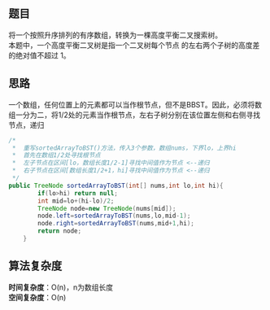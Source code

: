 ## 题目 
将一个按照升序排列的有序数组，转换为一棵高度平衡二叉搜索树。  
本题中，一个高度平衡二叉树是指一个二叉树每个节点 的左右两个子树的高度差的绝对值不超过 1。
## 思路
一个数组，任何位置上的元素都可以当作根节点，但不是BBST。因此，必须将数组一分为二，将1/2处的元素当作根节点，左右子树分别在该位置左侧和右侧寻找节点，递归
```java
/*
 *  重写sortedArrayToBST()方法，传入3个参数，数组nums，下界lo，上界hi
 *  首先在数组1/2处寻找根节点
 *  左子节点在区间[lo，数组长度1/2-1]寻找中间值作为节点 <--递归
 *  右子节点在区间[数组长度1/2+1，hi]寻找中间值作为节点 <--递归
 */
public TreeNode sortedArrayToBST(int[] nums,int lo,int hi){
        if(lo>hi) return null;
        int mid=lo+(hi-lo)/2;
        TreeNode node=new TreeNode(nums[mid]);
        node.left=sortedArrayToBST(nums,lo,mid-1);
        node.right=sortedArrayToBST(nums,mid+1,hi);
        return node;
    }
```
## 算法复杂度
**时间复杂度**：O(n)，n为数组长度  
**空间复杂度**：O(n)
